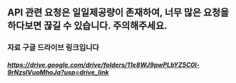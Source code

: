## API 관련 요청은 일일제공량이 존재하여, 너무 많은 요청을 하다보면 끊길 수 있습니다. 주의해주세요.


### 자료 구글 드라이브 링크입니다


##### https://drive.google.com/drive/folders/11e8WJ9pwPLbYZ5C0l-9rNzslVuoMhoJa?usp=drive_link


